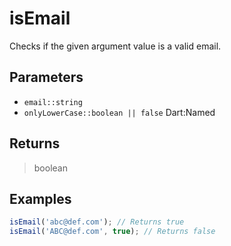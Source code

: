# isEmail <Badge type="tip" text="JavaScript" /><Badge type="info" text="Dart" />

Checks if the given argument value is a valid email.

## Parameters

- `email::string`
- `onlyLowerCase::boolean || false` <span class="named">Dart:Named</span>

## Returns

> boolean

## Examples

```javascript
isEmail('abc@def.com'); // Returns true
isEmail('ABC@def.com', true); // Returns false
```
